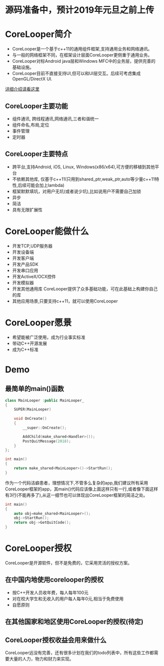 # 源码准备中，预计2019年元旦之前上传
# CoreLooper简介
- CoreLooper是一个基于c++11的通用组件框架,支持通用业务和网络通讯。
- 与一般的网络框架不同，在框架设计层面CoreLooper更侧重于通用业务。
- CoreLooper对标Android java层和Windows MFC中的业务层，提供完善的基础设施。 
- CoreLooper目前不直接支持UI,但可以和UI层交互。后续可考虑集成OpenGL/DirectX UI.

[详细介绍请看这里](readme_cn.detail.md)

## CoreLooper主要功能
- 组件通讯, 跨线程通讯,网络通讯,三者和谐统一
- 组件命名,布局,定位
- 事件管理
- 定时器

## CoreLooper主要特点
- 跨平台,支持Android, iOS, Linux, Windows(x86/x64),可方便的移植到其他平台
- 不依赖其他库, 仅基于c++11(只用到shared_ptr,weak_ptr,auto等少量c++11特性,后续可能会加上lambda)
- 框架默默填坑，对用户无坑(或者说少坑),比如说用户不需要自己加锁
- 异步
- 简洁
- 具有无限扩展性
  

# CoreLooper能做什么
- 开发TCP,UDP服务器
- 开发设备端
- 开发客户端
- 开发产品SDK
- 开发串口应用
- 开发ActiveX/OCX控件
- 开发模拟器
- 开发其他通用库 CoreLooper提供了众多基础功能，可在此基础上构建你自己的库
-  其他应用场景,只要支持c++11，就可以使用CoreLooper
# CoreLooper愿景
- 希望能被广泛使用，成为行业事实标准
- 带动C++开源发展
- 成为C++标准

# Demo
## 最简单的main()函数
``` cpp
class MainLooper :public MainLooper_
{
	SUPER(MainLooper)
	
	void OnCreate()
	{
		__super::OnCreate();

		AddChild(make_shared<Handler>());
		PostQuitMessage(2018);
	}
};

int main()
{
	return make_shared<MainLooper>()->StartRun();
}
```
作为一个代码洁癖患者，理想情况下,不管多么复杂的app,我们建议所有采用CoreLooper框架的app，其main()代码应该像上面这样只有一行,或者像下面这样有3行(不能再多了),从这一细节也可以体现出CoreLooper框架的简洁之处。
```cpp
int main()
{
	auto obj=make_shared<MainLooper>();
	obj->StartRun();
	return obj->GetQuitCode();
}
```
# CoreLooper授权
CoreLooper是开源软件，但不是免费的，它采用灵活的授权方案。

## 在中国内地使用corelooper的授权
- 按C++开发人员收年费，每人每年100元
- 对在校大学生和无收入的用户每人每年0元,相当于免费使用
- 自愿原则

## 在其他国家和地区使用CoreLooper的授权(待定)


## CoreLooper授权收益会用来做什么
CoreLooper远没有完善，还有很多计划在我们的todo列表中，所有这些工作都需要大量的人力，物力和财力来实现。


